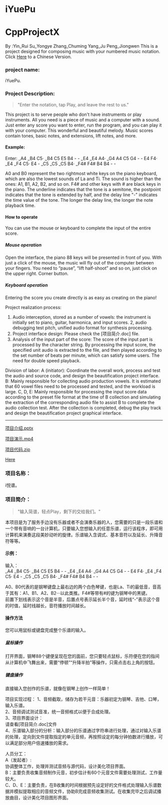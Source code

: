 # iYuePu
# CppProjectX
By :Yin_Rui Su_Yongye Zhang_Chuming Yang_Ju Peng_Jiongwen
This is a project designed for composing music with your numbered music notation.  
Click [Here](#001) to a Chinese Version.   

### project name:
iYuePu.
### Project Description:

> "Enter the notation, tap Play, and leave the rest to us."

This project is to serve people who don't have instruments or play instruments. All you need is a piece of music and a computer with a sound. Just enter any score you want to enter, run the program, and you can play it with your computer. This wonderful and beautiful melody. Music scores contain tones, basic notes, and extensions, lift notes, and more.
#### Example:
Enter:
_A4 _B4 C5· _B4 C5 E5 B4 - -
_E4 _E4 A4· _G4 A4 C5 G4 - -
E4 F4· _E4 _F4 C5· E4 -
_C5 _C5 _C5 B4· _F4# F4# B4 B4 - -

A0 and B0 represent the two rightmost white keys on the piano keyboard, which are also the lowest sounds of La and Ti. The sound is higher than the ones: A1, B1, A2, B2, and so on. F4# and other keys with # are black keys in the piano.
The underline indicates that the tone is a semitone, the postpoint indicates that the tone is extended by half, and the delay line "-" indicates the time value of the tone. The longer the delay line, the longer the note playback time.

#### How to operate
You can use the mouse or keyboard to complete the input of the entire score.
##### Mouse operation
Open the interface, the piano 88 keys will be presented in front of you. With just a click of the mouse, the music will fly out of the computer between your fingers. You need to “pause”, “lift half-shoot” and so on, just click on the upper right. Corner button.
##### Keyboard operation
Entering the score you create directly is as easy as creating on the piano!

Project realization process:
1. Audio interception, stored as a number of vowels: the instrument is initially set to piano, guitar, harmonica, and input scores.
2, audio debugging test pitch, unified audio format for synthesis processing.
3. Project interface design:
Please check the [项目简介.doc] file.
4. Analysis of the input part of the score: The score of the input part is processed by the character string. By processing the input score, the specified unit audio is extracted to the file, and then played according to the set number of beats per minute, which can satisfy some users. The need for double speed playback.

Division of labor:
A (initiator):
Coordinate the overall work, process and test the audio and source code, and design the beautification project interface.
B: Mainly responsible for collecting audio production vowels. It is estimated that 60 vowel files need to be processed and tested, and the workload is large.
C, D, E: Mainly responsible for processing the input score data according to the preset file format at the time of B collection and simulating the extraction of the corresponding audio file to assist B to complete the audio collection test. After the collection is completed, debug the play track and design the beautification project graphical interface. 

-------

[项目介绍.pptx](iyuepu.pptx)

[项目演示.mp4](demo_video.mp4)

[项目代码.zip](codes.zip)

[Here](#001)
### 项目名称：
i悦谱。  
### 项目简介：

> "输入简谱，轻点Play，剩下的交给我们。"

本项目是为了服务手边没有乐器或者不会演奏乐器的人，您需要的只是一段乐谱和一个带有音响的一台计算机，只要输入您想输入的任意乐谱，运行该程序，即可用计算机来演奏这段美妙动听的旋律。乐谱输入含调式、基本音符以及延长、升降音符等等。  
#### 示例：  
输入：  
_A4 _B4 C5· _B4 C5 E5 B4  -  -
_E4 _E4 A4· _G4 A4 C5 G4  -  -
E4 F4· _E4 _F4 C5· E4  -
_C5 _C5 _C5 B4· _F4# F4# B4 B4  -  -  

A0、B0代表的是钢琴键盘上最右边的两个白色琴键，也是La、Ti的最低音，音高于其有：A1、B1、A2、B2···以此类推。F4#等带有#的键为钢琴中的黑键。  
前置下划线表示这个音是半音，后置点号表示延长半个音，延时线“-”表示这个音的时值，延时线越长，音符播放时间越长。

#### 操作方法
您可以用鼠标或键盘完成整个乐谱的输入。
##### 鼠标操作
打开界面，钢琴88个键便呈现在您的面前，您只要轻点鼠标，乐符便在您的指间从计算机中飞舞出来，需要“停顿”“升降半拍”等操作，只需点击右上角的按钮。
##### 键盘操作
直接输入您创作的乐谱，就像在钢琴上创作一样简单！

项目实现过程：
1、音频截取，储存为若干元音：乐器初定为钢琴、吉他、口琴，输入乐谱。  
2、音频调试测试音准，统一音频格式以便于合成处理。  
3、项目界面设计：    
请查看[项目简介.doc]文件  
4、乐谱输入部分的分析：输入部分的乐谱通过字符串进行处理，通过对输入乐谱的处理，定向到文件提取指定的单元音频，再按照设定的每分钟拍数进行播放，可以满足部分用户倍速播放的需求。  

人员分工：  
A（发起者）:  
协调整体工作，处理并测试音频与源代码，设计美化项目界面。    
B：主要负责收集音频制作元音，初步估计有60个元音文件需要处理测试，工作量较大。  
C、D、E：主要负责，在B收集的时间根据预先设定好的文件格式处理输入乐谱数据并模拟提取相应的音频文件，协助B完成音频收集测试。在收集完毕之后调试播放曲目，设计美化项目图形界面。  

